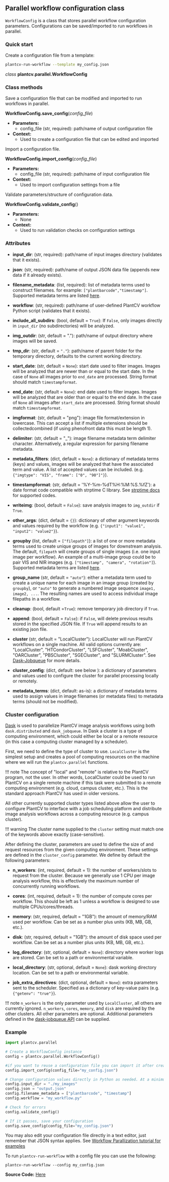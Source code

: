 ## Parallel workflow configuration class

`WorkflowConfig` is a class that stores parallel workflow configuration parameters. Configurations can be saved/imported
to run workflows in parallel.

### Quick start

Create a configuration file from a template:

```bash
plantcv-run-workflow --template my_config.json
```

*class* **plantcv.parallel.WorkflowConfig**

### Class methods

Save a configuration file that can be modified and imported to run workflows in parallel.

**WorkflowConfig.save_config**(*config_file*)

- **Parameters:**
    - config_file (str, required): path/name of output configuration file
- **Context:**
    - Used to create a configuration file that can be edited and imported

Import a configuration file.

**WorkflowConfig.import_config**(*config_file*)

- **Parameters:**
    - config_file (str, required): path/name of input configuration file
- **Context:**
    - Used to import configuration settings from a file

Validate parameters/structure of configuration data.

**WorkflowConfig.validate_config**()

- **Parameters:**
    - None
- **Context:**
    - Used to run validation checks on configuration settings

### Attributes

* **input_dir**: (str, required): path/name of input images directory (validates that it exists).


* **json**: (str, required): path/name of output JSON data file (appends new data if it already exists).


* **filename_metadata**: (list, required): list of metadata terms used to construct filenames. for example: 
`["plantbarcode","timestamp"]`. Supported metadata terms are listed [here](pipeline_parallel.md).


* **workflow**: (str, required): path/name of user-defined PlantCV workflow Python script (validates that it exists).


* **include_all_subdirs**: (bool, default = `True`): If `False`, only images directly in `input_dir` (no 
  subdirectories) will be analyzed.


* **img_outdir**: (str, default = "."): path/name of output directory where images will be saved.


* **tmp_dir**: (str, default = `"."`): path/name of parent folder for the temporary directory, defaults to the
current working directory.


* **start_date**: (str, default = `None`): start date used to filter images. Images will be analyzed that are newer 
  than or equal to the start date. In the case of `None` all images prior to `end_date` are processed. String format
  should match `timestampformat`.


* **end_date**: (str, default = `None`): end date used to filter images. Images will be analyzed that are older than 
  or equal to the end date. In the case of `None` all images after `start_date` are processed. String format should match 
  `timestampformat`.


* **imgformat**: (str, default = "png"): image file format/extension in lowercase. This can accept a list if multiple
extensions should be collectedcombined (if using phenofront data this must be length 1).


* **delimiter**: (str, default = "_"): image filename metadata term delimiter character. Alternatively, a regular 
  expression for parsing filename metadata.


* **metadata_filters**: (dict, default = `None`): a dictionary of metadata terms (keys) and values, images will be 
  analyzed that have the associated term and value. A list of accepted values can be included. (e.g. 
  `{"imgtype": "VIS", "frame": ["0", "90"]"}`).


* **timestampformat**: (str, default = '%Y-%m-%dT%H:%M:%S.%fZ'): a date format code compatible with strptime C library. 
  See [strptime docs](https://docs.python.org/3.7/library/datetime.html#strftime-and-strptime-behavior) for supported 
  codes.


* **writeimg**: (bool, default = `False`): save analysis images to `img_outdir` if `True`.


* **other_args**: (dict, default = `{}`): dictionary of other argument keywords and values required by the workflow (e.g.
  `{"input1": "value1", "input2": "value2"}`).


* **groupby** (list, default = `["filepath"]`): a list of one or more metadata terms used to create unique groups of images
for downstream analysis. The default, `filepath` will create groups of single images (i.e. one input image per workflow). An
example of a multi-image group could be to pair VIS and NIR images (e.g. `["timestamp", "camera", "rotation"]`). Supported
metadata terms are listed [here](pipeline_parallel.md).

* **group_name** (str, default = `"auto"`): either a metadata term used to create a unique name for each image in an
image group (created by `groupby`), or `"auto"` to generate a numbered image sequence `image1, image2, ...`. The resulting
names are used to access individual image filepaths in a workflow.

* **cleanup**: (bool, default =`True`): remove temporary job directory if `True`.


* **append**: (bool, default = `False`): if `False`, will delete previous results stored in the specified JSON file.
  If `True` will append results to an existing json file.


* **cluster** (str, default = "LocalCluster"): LocalCluster will run PlantCV workflows on a single machine. All valid
  options currently are: "LocalCluster", "HTCondorCluster", "LSFCluster", "MoabCluster", "OARCluster", "PBSCluster",
  "SGECluster", and "SLURMCluster". See [Dask-Jobqueue](https://jobqueue.dask.org/) for more details.


* **cluster_config**: (dict, default: see below ): a dictionary of parameters and values used to configure the cluster
  for parallel processing locally or remotely.


* **metadata_terms**: (dict, default: as-is): a dictionary of metadata terms used to assign values in image filenames
  (or metadata files) to metadata terms (should not be modified).


### Cluster configuration

[Dask](https://dask.org/) is used to parallelize PlantCV image analysis workflows using both `dask.distributed` and 
`dask_jobqueue`. In Dask a cluster is a type of computing environment, which could either be local or a remote resource
(in this case a computing cluster managed by a scheduler).

First, we need to define the type of cluster to use. `LocalCluster` is the simplest setup and creates a pool of 
computing resources on the machine where we will run the `plantcv.parallel` functions.

!!! note
    The concept of "local" and "remote" is relative to the PlantCV program, not the user. In other words, LocalCluster
    could be used to run PlantCV on a single remote machine if this task were submitted to a remote computing environment
    (e.g. cloud, campus cluster, etc.). This is the standard approach PlantCV has used in older versions.

All other currently supported cluster types listed above allow the user to configure PlantCV to interface with a job
scheduling platform and distribute image analysis workflows across a computing resource (e.g. campus cluster).

!!! warning
    The cluster name supplied to the `cluster` setting must match one of the keywords above exactly (case-sensitive).

After defining the cluster, parameters are used to define the size of and request resources from the given computing 
environment. These settings are defined in the `cluster_config` parameter. We define by default the following 
parameters:

* **n_workers**: (int, required, default = 1): the number of workers/slots to request from the cluster. Because we 
generally use 1 CPU per image analysis workflow, this is effectively the maximum number of concurrently running 
workflows.

* **cores**: (int, required, default = 1): the number of compute cores per workflow. This should be left as 1 unless a 
workflow is designed to use multiple CPUs/cores/threads.

* **memory**: (str, required, default = "1GB"): the amount of memory/RAM used per workflow. Can be set as a number plus 
units (KB, MB, GB, etc.).

* **disk**: (str, required, default = "1GB"): the amount of disk space used per workflow. Can be set as a number plus 
units (KB, MB, GB, etc.).

* **log_directory**: (str, optional, default = `None`): directory where worker logs are stored. Can be set to a path or 
environmental variable.

* **local_directory**: (str, optional, default = `None`): dask working directory location. Can be set to a path or 
environmental variable.

* **job_extra_directives**: (dict, optional, default = `None`): extra parameters sent to the scheduler. Specified as a dictionary 
of key-value pairs (e.g. `{"getenv": "true"}`).

!!! note
    `n_workers` is the only parameter used by `LocalCluster`, all others are currently ignored. `n_workers`, `cores`,
    `memory`, and `disk` are required by the other clusters. All other parameters are optional. Additional parameters
    defined in the [dask-jobqueue API](https://jobqueue.dask.org/en/latest/api.html) can be supplied.

### Example

```python
import plantcv.parallel

# Create a WorkflowConfig instance
config = plantcv.parallel.WorkflowConfig()

#if you want to reuse a configuration file you can import it after creating an instance
config.import_config(config_file="my_config.json")

# Change configuration values directly in Python as needed. At a minimum you must specify input_dir, json, filename_metadata, workflow.
config.input_dir = "./my_images"
config.json = "output.json"
config.filename_metadata = ["plantbarcode", "timestamp"]
config.workflow = "my_workflow.py"

# Check for errors
config.validate_config()

# If it passes, save your configuration
config.save_config(config_file="my_config.json")
```

You may also edit your configuration file directly in a text editor, just remember that JSON syntax applies. 
See [Workflow Parallization tutorial for examples](pipeline_parallel.md)

To run `plantcv-run-workflow` with a config file you can use the following:

```shell
plantcv-run-workflow --config my_config.json
```

**Source Code:** [Here](https://github.com/danforthcenter/plantcv/blob/main/plantcv/parallel/__init__.py)

